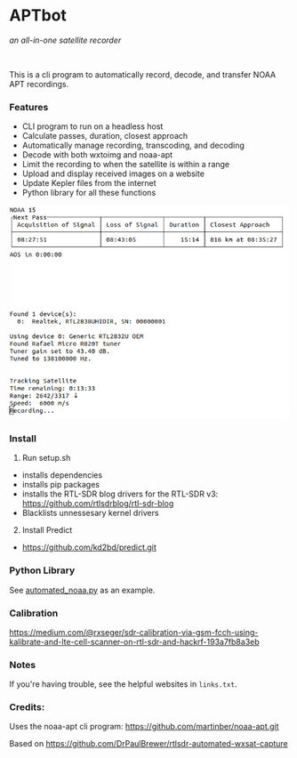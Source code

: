 # APTbot

_an all-in-one satellite recorder_

<br>

This is a cli program to automatically record, decode, and transfer NOAA APT recordings.



### Features

* CLI program to run on a headless host
* Calculate passes, duration, closest approach
* Automatically manage recording, transcoding, and decoding
* Decode with both wxtoimg and noaa-apt
* Limit the recording to when the satellite is within a range
* Upload and display received images on a website
* Update Kepler files from the internet
* Python library for all these functions



![screenshot](Doc/screenshot.png)

### Install

1.  Run setup.sh

-   installs dependencies
-   installs pip packages
-   installs the RTL-SDR blog drivers for the RTL-SDR v3: <https://github.com/rtlsdrblog/rtl-sdr-blog>
-   Blacklists unnessesary kernel drivers

2.  Install Predict

-   <https://github.com/kd2bd/predict.git>



### Python Library

See [automated_noaa.py](noaa-capture/automated_noaa.py) as an example.



### Calibration

<https://medium.com/@rxseger/sdr-calibration-via-gsm-fcch-using-kalibrate-and-lte-cell-scanner-on-rtl-sdr-and-hackrf-193a7fb8a3eb>



### Notes

If you're having trouble, see the helpful websites in `links.txt`.



### Credits:

Uses the noaa-apt cli program: <https://github.com/martinber/noaa-apt.git>

Based on <https://github.com/DrPaulBrewer/rtlsdr-automated-wxsat-capture>
